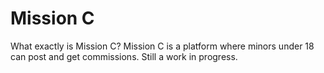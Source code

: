 # Mission C
What exactly is Mission C? Mission C is a platform where minors under 18 can post and get commissions. Still a work in progress.
